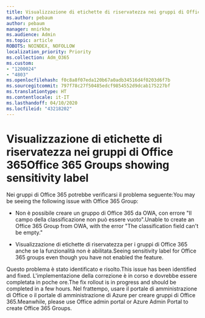 ```yaml
---
title: Visualizzazione di etichette di riservatezza nei gruppi di Office 365
ms.author: pebaum
author: pebaum
manager: mnirkhe
ms.audience: Admin
ms.topic: article
ROBOTS: NOINDEX, NOFOLLOW
localization_priority: Priority
ms.collection: Adm_O365
ms.custom:
- "1200024"
- "4803"
ms.openlocfilehash: f0c8a8f07eda120b67a0adb34516d4f0203d6f7b
ms.sourcegitcommit: 797f78c27f50485edcf9854552d9dcab175227bf
ms.translationtype: HT
ms.contentlocale: it-IT
ms.lasthandoff: 04/10/2020
ms.locfileid: "43218202"
---
```

# <a name="office-365-groups-showing-sensitivity-label"></a><span data-ttu-id="1702f-102">Visualizzazione di etichette di riservatezza nei gruppi di Office 365</span><span class="sxs-lookup"><span data-stu-id="1702f-102">Office 365 Groups showing sensitivity label</span></span>

<span data-ttu-id="1702f-103">Nei gruppi di Office 365 potrebbe verificarsi il problema seguente:</span><span class="sxs-lookup"><span data-stu-id="1702f-103">You may be seeing the following issue with Office 365 Group:</span></span>

- <span data-ttu-id="1702f-104">Non è possibile creare un gruppo di Office 365 da OWA, con errore "Il campo della classificazione non può essere vuoto".</span><span class="sxs-lookup"><span data-stu-id="1702f-104">Unable to create an Office 365 Group from OWA, with the error "The classification field can't be empty."</span></span>

- <span data-ttu-id="1702f-105">Visualizzazione di etichette di riservatezza per i gruppi di Office 365 anche se la funzionalità non è abilitata.</span><span class="sxs-lookup"><span data-stu-id="1702f-105">Seeing sensitivity label for Office 365 groups even though you have not enabled the feature.</span></span>

<span data-ttu-id="1702f-106">Questo problema è stato identificato e risolto.</span><span class="sxs-lookup"><span data-stu-id="1702f-106">This issue has been identified and fixed.</span></span> <span data-ttu-id="1702f-107">L'implementazione della correzione è in corso e dovrebbe essere completata in poche ore.</span><span class="sxs-lookup"><span data-stu-id="1702f-107">The fix rollout is in progress and should be completed in a few hours.</span></span> <span data-ttu-id="1702f-108">Nel frattempo, usare il portale di amministrazione di Office o il portale di amministrazione di Azure per creare gruppi di Office 365.</span><span class="sxs-lookup"><span data-stu-id="1702f-108">Meanwhile, please use Office admin portal or Azure Admin Portal to create Office 365 Groups.</span></span>  

